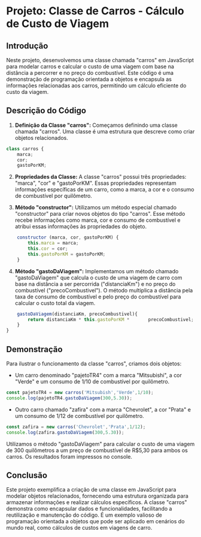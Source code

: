 # Projeto: Classe de Carros - Cálculo de Custo de Viagem

## Introdução

Neste projeto, desenvolvemos uma classe chamada "carros" em JavaScript para modelar carros e calcular o custo de uma viagem com base na distância a percorrer e no preço do combustível. Este código é uma demonstração de programação orientada a objetos e encapsula as informações relacionadas aos carros, permitindo um cálculo eficiente do custo da viagem.

## Descrição do Código

1. **Definição da Classe "carros":** Começamos definindo uma classe chamada "carros". Uma classe é uma estrutura que descreve como criar objetos relacionados.

~~~Javascript
class carros {
    marca;
    cor;
    gastoPorKM;
~~~

2. **Propriedades da Classe:** A classe "carros" possui três propriedades: "marca", "cor" e "gastoPorKM". Essas propriedades representam informações específicas de um carro, como a marca, a cor e o consumo de combustível por quilômetro.

3. **Método "constructor":** Utilizamos um método especial chamado "constructor" para criar novos objetos do tipo "carros". Esse método recebe informações como marca, cor e consumo de combustível e atribui essas informações às propriedades do objeto.

~~~Javascript
    constructor (marca, cor, gastoPorKM) {
        this.marca = marca;
        this.cor = cor;
        this.gastoPorKM = gastoPorKM;
    }
~~~
4. **Método "gastoDaViagem":** Implementamos um método chamado "gastoDaViagem" que calcula o custo de uma viagem de carro com base na distância a ser percorrida ("distanciaKm") e no preço do combustível ("precoCombustivel"). O método multiplica a distância pela taxa de consumo de combustível e pelo preço do combustível para calcular o custo total da viagem.
~~~javascript
    gastoDaViagem(distanciaKm, precoCombustivel){
        return distanciaKm * this.gastoPorKM *       precoCombustivel;
    }
} 
~~~
## Demonstração

Para ilustrar o funcionamento da classe "carros", criamos dois objetos:

- Um carro denominado "pajetoTR4" com a marca "Mitsubishi", a cor "Verde" e um consumo de 1/10 de combustível por quilômetro.
~~~Javascript
const pajetoTR4 = new carros('Mitsubish','Verde',1/10);
console.log(pajetoTR4.gastoDaViagem(300,5.30));
~~~

- Outro carro chamado "zafira" com a marca "Chevrolet", a cor "Prata" e um consumo de 1/12 de combustível por quilômetro.

~~~javascript
const zafira = new carros('Chevrolet','Prata',1/12);
console.log(zafira.gastoDaViagem(300,5.30));
~~~

Utilizamos o método "gastoDaViagem" para calcular o custo de uma viagem de 300 quilômetros a um preço de combustível de R$5,30 para ambos os carros. Os resultados foram impressos no console.

## Conclusão

Este projeto exemplifica a criação de uma classe em JavaScript para modelar objetos relacionados, fornecendo uma estrutura organizada para armazenar informações e realizar cálculos específicos. A classe "carros" demonstra como encapsular dados e funcionalidades, facilitando a reutilização e manutenção do código. É um exemplo valioso de programação orientada a objetos que pode ser aplicado em cenários do mundo real, como cálculos de custos em viagens de carro.
